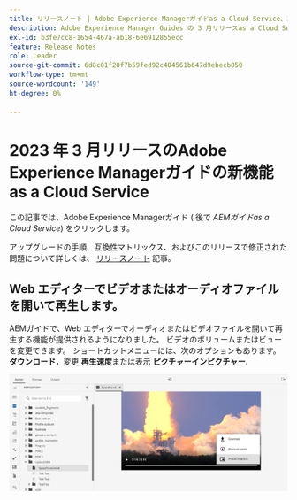 ```yaml
---
title: リリースノート | Adobe Experience Managerガイドas a Cloud Service、2023 年 3 月リリース
description: Adobe Experience Manager Guides の 3 月リリースas a Cloud Service
exl-id: b3fe7cc8-1654-467a-ab18-6e6912855ecc
feature: Release Notes
role: Leader
source-git-commit: 6d8c01f20f7b59fed92c404561b647d9ebecb050
workflow-type: tm+mt
source-wordcount: '149'
ht-degree: 0%

---
```



# 2023 年 3 月リリースのAdobe Experience Managerガイドの新機能as a Cloud Service

この記事では、Adobe Experience Managerガイド ( 後で *AEMガイドas a Cloud Service*) をクリックします。

アップグレードの手順、互換性マトリックス、およびこのリリースで修正された問題について詳しくは、 [リリースノート](release-notes-2023-3-0.md) 記事。


## Web エディターでビデオまたはオーディオファイルを開いて再生します。

AEMガイドで、Web エディターでオーディオまたはビデオファイルを開いて再生する機能が提供されるようになりました。 ビデオのボリュームまたはビューを変更できます。 ショートカットメニューには、次のオプションもあります。 **ダウンロード**，変更 **再生速度**&#x200B;または表示 **ピクチャーインピクチャー**.

<img src="assets/video-web-editor.png" alt="ビデオを再生" width="600">

